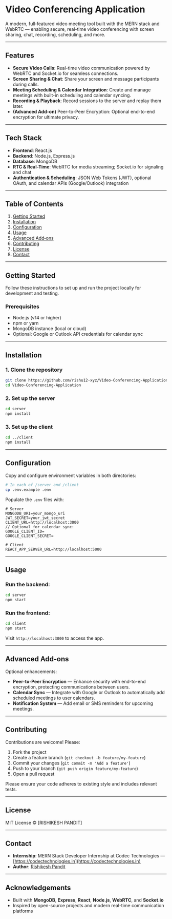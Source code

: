 # Video Conferencing Application

A modern, full‑featured video meeting tool built with the MERN stack and WebRTC — enabling secure, real-time video conferencing with screen sharing, chat, recording, scheduling, and more.

---

##  Features

- **Secure Video Calls**: Real-time video communication powered by WebRTC and Socket.io for seamless connections.
- **Screen Sharing & Chat**: Share your screen and message participants during calls.
- **Meeting Scheduling & Calendar Integration**: Create and manage meetings with built-in scheduling and calendar syncing.
- **Recording & Playback**: Record sessions to the server and replay them later.
- **(Advanced Add-on)** Peer-to-Peer Encryption: Optional end-to-end encryption for ultimate privacy.

---

##  Tech Stack

- **Frontend**: React.js  
- **Backend**: Node.js, Express.js  
- **Database**: MongoDB  
- **RTC & Real-Time**: WebRTC for media streaming; Socket.io for signaling and chat  
- **Authentication & Scheduling**: JSON Web Tokens (JWT), optional OAuth, and calendar APIs (Google/Outlook) integration  

---

##  Table of Contents

1. [Getting Started](#getting-started)  
2. [Installation](#installation)  
3. [Configuration](#configuration)  
4. [Usage](#usage)  
5. [Advanced Add‑ons](#advanced-add-ons)  
6. [Contributing](#contributing)  
7. [License](#license)  
8. [Contact](#contact)  

---

##  Getting Started

Follow these instructions to set up and run the project locally for development and testing.

### Prerequisites

- Node.js (v14 or higher)
- npm or yarn
- MongoDB instance (local or cloud)
- Optional: Google or Outlook API credentials for calendar sync

---

##  Installation

### 1. Clone the repository
```bash
git clone https://github.com/rishu12-xyz/Video-Conferencing-Application.git
cd Video-Conferencing-Application
```

### 2. Set up the server
```bash
cd server
npm install
```

### 3. Set up the client
```bash
cd ../client
npm install
```

---

##  Configuration

Copy and configure environment variables in both directories:

```bash
# In each of /server and /client
cp .env.example .env
```

Populate the `.env` files with:

```text
# Server
MONGODB_URI=your_mongo_uri
JWT_SECRET=your_jwt_secret
CLIENT_URL=http://localhost:3000
// Optional for calendar sync:
GOOGLE_CLIENT_ID=
GOOGLE_CLIENT_SECRET=

# Client
REACT_APP_SERVER_URL=http://localhost:5000
```

---

##  Usage

### Run the backend:
```bash
cd server
npm start
```

### Run the frontend:
```bash
cd client
npm start
```

Visit `http://localhost:3000` to access the app.

---

##  Advanced Add‑ons

Optional enhancements:

- **Peer-to-Peer Encryption** — Enhance security with end-to-end encryption, protecting communications between users.
- **Calendar Sync** — Integrate with Google or Outlook to automatically add scheduled meetings to user calendars.
- **Notification System** — Add email or SMS reminders for upcoming meetings.

---

##  Contributing

Contributions are welcome! Please:

1. Fork the project  
2. Create a feature branch (`git checkout -b feature/my-feature`)  
3. Commit your changes (`git commit -m 'Add a feature'`)  
4. Push to your branch (`git push origin feature/my-feature`)  
5. Open a pull request  

Please ensure your code adheres to existing style and includes relevant tests.

---

##  License

MIT License © [RISHIKESH PANDIT]

---

##  Contact

- **Internship**: MERN Stack Developer Internship at Codec Technologies — [https://codectechnologies.in](https://codectechnologies.in)  
- **Author**: [Rishikesh Pandit](mailto:rtechist@gmail.com)

---

##  Acknowledgements

- Built with **MongoDB**, **Express**, **React**, **Node.js**, **WebRTC**, and **Socket.io**  
- Inspired by open-source projects and modern real-time communication platforms
